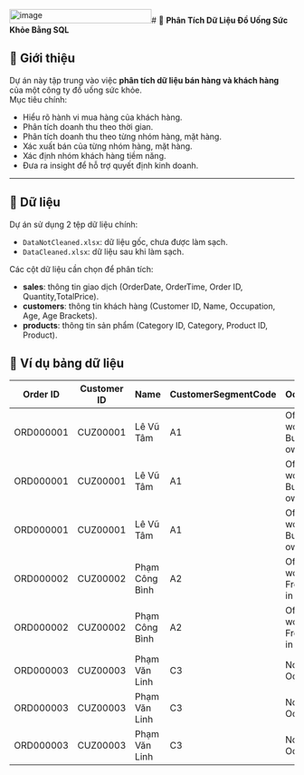 <img width="251" height="25" alt="image" src="https://github.com/user-attachments/assets/69b21a31-b095-45ad-a16a-95b9c311313b" /># 🥤 **Phân Tích Dữ Liệu Đồ Uống Sức Khỏe Bằng SQL**

## 📌 **Giới thiệu**
Dự án này tập trung vào việc **phân tích dữ liệu bán hàng và khách hàng** của một công ty đồ uống sức khỏe.  
Mục tiêu chính:
- Hiểu rõ hành vi mua hàng của khách hàng.  
- Phân tích doanh thu theo thời gian.
- Phân tích doanh thu theo từng nhóm hàng, mặt hàng.
- Xác xuất bán của từng nhóm hàng, mặt hàng.  
- Xác định nhóm khách hàng tiềm năng.  
- Đưa ra insight để hỗ trợ quyết định kinh doanh.  

---

## 📂 **Dữ liệu**
Dự án sử dụng 2 tệp dữ liệu chính:  
- `DataNotCleaned.xlsx`: dữ liệu gốc, chưa được làm sạch.  
- `DataCleaned.xlsx`: dữ liệu sau khi làm sạch.  

Các cột dữ liệu cần chọn để phân tích:  
- **sales**: thông tin giao dịch (OrderDate, OrderTime, Order ID, Quantity,TotalPrice).  
- **customers**: thông tin khách hàng (Customer ID, Name, Occupation, Age, Age Brackets).  
- **products**: thông tin sản phẩm (Category ID, Category, Product ID, Product).
## 📂 Ví dụ bảng dữ liệu 

| Order ID   | Customer ID | Name          | CustomerSegmentCode | Occupation                 | Age   | Age Brackets | Category ID | Category                | Product ID | Product                     | CostPrice | Quantity | Price | TotalPrice | OrderDate   | OrderTime |
|------------|-------------|---------------|---------------------|----------------------------|-------|--------------|-------------|--------------------------|------------|------------------------------|-----------|----------|-------|------------|-------------|-----------|
| ORD000001  | CUZ00001    | Lê Vũ Tâm     | A1                  | Office worker and Business owner | 36-45 | Middle Age   | BOT         | Bột                      | BOT01      | Bột cần tây                  | 21800     | 2        | 1     | 40000      | 2022-01-01  | 08:01:09  |
| ORD000001  | CUZ00001    | Lê Vũ Tâm     | A1                  | Office worker and Business owner | 36-45 | Middle Age   | SET         | Set trà                  | SET03      | Set 10 gói trà hoa cúc trắng | 87600     | 1        | 1     | 150000     | 2022-01-01  | 08:01:09  |
| ORD000001  | CUZ00001    | Lê Vũ Tâm     | A1                  | Office worker and Business owner | 36-45 | Middle Age   | THO         | Trà hoa                  | THO05      | Trà hoa Atiso                | 19800     | 2        | 1     | 50000      | 2022-01-01  | 08:01:09  |
| ORD000002  | CUZ00002    | Phạm Công Bình| A2                  | Office worker and Freelancer in north | 25-35 | Adolescent | BOT         | Bột                      | BOT01      | Bột cần tây                  | 21800     | 2        | 1     | 40000      | 2022-01-01  | 08:18:12  |
| ORD000002  | CUZ00002    | Phạm Công Bình| A2                  | Office worker and Freelancer in north | 25-35 | Adolescent | SET         | Set trà                  | SET03      | Set 10 gói trà hoa cúc trắng | 87600     | 2        | 1     | 150000     | 2022-01-01  | 08:18:12  |
| ORD000003  | CUZ00003    | Phạm Văn Linh | C3                  | No Occupation              | 45+   | Old          | TMX         | Tea mix                  | TMX01      | Trà dưỡng nhan              | 17450     | 2        | 1     | 35000      | 2022-01-01  | 08:25:07  |
| ORD000003  | CUZ00003    | Phạm Văn Linh | C3                  | No Occupation              | 45+   | Old          | TTC         | Trà củ, quả sấy          | TTC01      | Trà gừng                    | 11800     | 3        | 1     | 30000      | 2022-01-01  | 08:25:07  |
| ORD000003  | CUZ00003    | Phạm Văn Linh | C3                  | No Occupation              | 45+   | Old          | TTC         | Trà củ, quả sấy          | TTC02      | Cam lát                     | 25800     | 1        | 1     | 45000      | 2022-01-01  | 08:25:07  |
